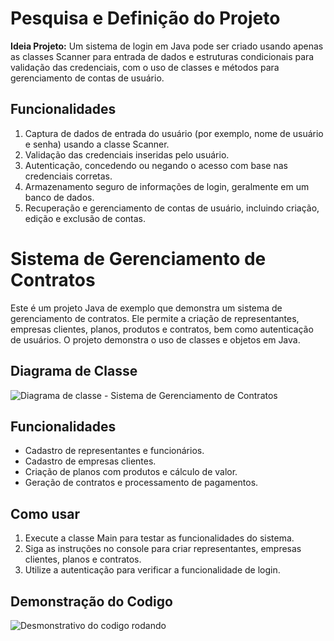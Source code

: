 # Pesquisa e Definição do Projeto
**Ideia Projeto:**
Um sistema de login em Java pode ser criado usando apenas as classes Scanner para entrada de dados e estruturas condicionais para validação das credenciais, com o uso de classes e métodos para gerenciamento de contas de usuário.

## Funcionalidades
1. Captura de dados de entrada do usuário (por exemplo, nome de usuário e senha) usando a classe Scanner.
2. Validação das credenciais inseridas pelo usuário.
3. Autenticação, concedendo ou negando o acesso com base nas credenciais corretas.
4. Armazenamento seguro de informações de login, geralmente em um banco de dados.
5. Recuperação e gerenciamento de contas de usuário, incluindo criação, edição e exclusão de contas.

# Sistema de Gerenciamento de Contratos
Este é um projeto Java de exemplo que demonstra um sistema de gerenciamento de contratos. Ele permite a criação de representantes, empresas clientes, planos, produtos e contratos, bem como autenticação de usuários. O projeto demonstra o uso de classes e objetos em Java.

## Diagrama de Classe
![Diagrama de classe - Sistema de Gerenciamento de Contratos](https://i.imgur.com/26RXUeS.png)

## Funcionalidades
- Cadastro de representantes e funcionários.
- Cadastro de empresas clientes.
- Criação de planos com produtos e cálculo de valor.
- Geração de contratos e processamento de pagamentos.

## Como usar
1. Execute a classe Main para testar as funcionalidades do sistema.
2. Siga as instruções no console para criar representantes, empresas clientes, planos e contratos.
3. Utilize a autenticação para verificar a funcionalidade de login.

## Demonstração do Codigo
![Desmonstrativo do codigo rodando](https://i.imgur.com/vvVRELQ.gif)
